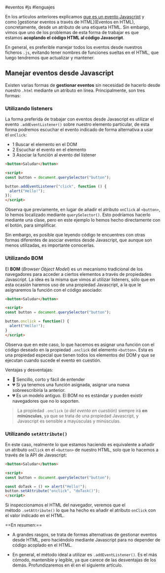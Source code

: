 #eventos #js #lenguajes

En los artículos anteriores explicamos [que es un evento Javascript](Resumen.md) y como [gestionar eventos a través de HTML](Eventos en HTML), concretamente, desde un atributo de una etiqueta HTML. Sin embargo, vimos que uno de los problemas de esta forma de trabajar es que estamos **acoplando el código HTML al código Javascript**.

En general, es preferible manejar todos los eventos desde nuestros ficheros `.js`, evitando tener nombres de funciones sueltas en el HTML, que luego tendremos que actualizar y mantener.

## Manejar eventos desde Javascript

Existen varias formas de **gestionar eventos** sin necesidad de hacerlo desde nuestro `.html` mediante un atributo en línea. Principalmente, son tres formas:

### Utilizando listeners

La forma preferida de trabajar con eventos desde Javascript es utilizar el evento `.addEventListener()` sobre nuestro elemento particular, de esta forma podremos escuchar el evento indicado de forma alternativa a usar el `onClick`:

- 1️ Buscar el elemento en el DOM
- 2️ Escuchar el evento en el elemento
- 3️ Asociar la función al evento del listener

```html
<button>Saludar</button>

<script>
const button = document.querySelector("button");

button.addEventListener("click", function () {
  alert("Hello!");
});
</script>
```

Observa que previamente, en lugar de añadir el atributo `onClick` al `<button>`, lo hemos localizado mediante `querySelector()`. Esto podríamos hacerlo mediante una clase, pero en este ejemplo lo hemos hecho directamente con el botón, para simplificar.

Sin embargo, es posible que leyendo código te encuentres con otras formas diferentes de asociar eventos desde Javascript, que aunque son menos utilizadas, es importante conocerlas.

### Utilizando BOM

El **BOM** (_Browser Object Model_) es un mecanismo tradicional de los navegadores para acceder a ciertos elementos a través de propiedades Javascript. La idea es la misma que vimos al utilizar listeners, sólo que en esta ocasión haremos uso de una propiedad Javascript, a la que le asignaremos la función con el código asociado:

```html
<button>Saludar</button>

<script>
const button = document.querySelector("button");

button.onclick = function() {
  alert("Hello!");
}
</script>
```

Observa que en este caso, lo que hacemos es asignar una función con el código deseado en la propiedad `.onclick` del elemento `<button>`. Esta es una propiedad especial que tienen todos los elementos del DOM y que se ejecutan cuando sucede el evento en cuestión.

Ventajas y desventajas:

- 💖 Sencillo, corto y fácil de entender
- 💔 Si ya tenemos una función asignada, asignar una nueva sobreescribiría la anterior.
- 💔 Es un modelo antiguo. El BOM no es estándar y pueden existir navegadores que no lo soporten.

> La propiedad `.onclick` (_o del evento en cuestión_) siempre irá **en minúsculas**, ya que se trata de una propiedad Javascript, y Javascript es sensible a mayúsculas y minúsculas.

### Utilizando `setAttribute()`

En este caso, realmente lo que estamos haciendo es equivalente a añadir un atributo `onClick` en el `<button>` de nuestro HTML, solo que lo hacemos a través de la API de Javascript:

```html
<button>Saludar</button>

<script>
const button = document.querySelector("button");

const doTask = () => alert("Hello!");
button.setAttribute("onclick", "doTask()");
</script>
```

Si inspeccionamos el HTML del navegador, veremos que el método `.setAttribute()` lo que ha hecho es añadir el atributo `onClick` con el valor indicado en el HTML.

==En resumen:==

- A grandes rasgos, se trata de formas alternativas de gestionar eventos desde HTML, pero haciéndolo mediante Javascript para no depender de código acoplado en el HTML.
    
- En general, el método ideal a utilizar es `.addEventListener()`. Es el más cómodo, mantenible y legible, ya que carece de las desventajas de los demás. Profundizaremos en él en el siguiente artículo.